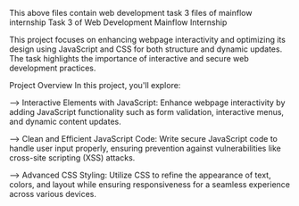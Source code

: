 This above files contain web development task 3 files of mainflow internship
Task 3 of Web Development Mainflow Internship

This project focuses on enhancing webpage interactivity and optimizing its design using JavaScript and CSS for both structure and dynamic updates. The task highlights the importance of interactive and secure web development practices.

 Project Overview
In this project, you'll explore:

--> Interactive Elements with JavaScript: Enhance webpage interactivity by adding JavaScript functionality such as form validation, interactive menus, and dynamic content updates.
  
--> Clean and Efficient JavaScript Code: Write secure JavaScript code to handle user input properly, ensuring prevention against vulnerabilities like cross-site scripting (XSS) attacks.
  
--> Advanced CSS Styling: Utilize CSS to refine the appearance of text, colors, and layout while ensuring responsiveness for a seamless experience across various devices.

